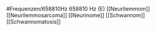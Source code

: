 #Frequenzen/658810Hz
658810 Hz (E)
[[Neurilemmom]]
[[Neurilemmosarcoma]]
[[Neurinome]]
[[Schwannom]]
[[Schwannomatosis]]